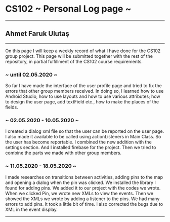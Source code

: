 # CS102 ~ Personal Log page ~
****
## Ahmet Faruk Ulutaş
****

On this page I will keep a weekly record of what I have done for the CS102 group project. This page will be submitted together with the rest of the repository, in partial fulfillment of the CS102 course requirements.

### ~ until 02.05.2020 ~
So far I have made the interface of the user profile page and tried to fix the errors that other group members received. In doing so, I learned how to use Android Studio, how to use layouts and how to use various attributes; how to design the user page, add textField etc., how to make the places of the fields.
### ~ 02.05.2020 - 10.05.2020 ~
I created a dialog xml file so that the user can be reported on the user page. I also made it available to be called using actionListeners in Main Class. So the user has become reportable. I combined the new addition with the settings section. And I installed firebase for the project. Then we tried to combine the parts we made with other group members.
### ~ 11.05.2020 - 18.05.2020 ~
I made researches on transitions between activities, adding pins to the map and opening a dialog when the pin was clicked. We installed the library I found for adding pins. We added it to our project with the codes we wrote. When we clicked Pin, we wrote new XMLs to view the events. Then we showed the XMLs we wrote by adding a listener to the pins. We had many errors to add pins. It took a little bit of time. I also corrected the bugs due to XML in the event display.
****
